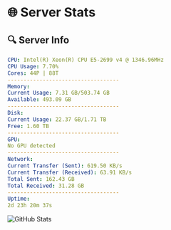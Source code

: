 # 🌐 Server Stats
## 🔍 Server Info
```yaml
CPU: Intel(R) Xeon(R) CPU E5-2699 v4 @ 1346.96MHz
CPU Usage: 7.70%
Cores: 44P | 88T
-----------------------------------
Memory:
Current Usage: 7.31 GB/503.74 GB
Available: 493.09 GB
-----------------------------------
Disk:
Current Usage: 22.37 GB/1.71 TB
Free: 1.60 TB
-----------------------------------
GPU:
No GPU detected
-----------------------------------
Network:
Current Transfer (Sent): 619.50 KB/s
Current Transfer (Received): 63.91 KB/s
Total Sent: 162.43 GB
Total Received: 31.28 GB
-----------------------------------
Uptime:
2d 23h 20m 37s
```
![GitHub Stats](https://img.shields.io/badge/Updated-2025-04-22_16:29:25-blue)